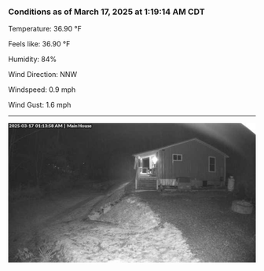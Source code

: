 ### Conditions as of March 17, 2025 at 1:19:14 AM CDT 

Temperature: 36.90 &deg;F

Feels like: 36.90 &deg;F

Humidity: 84%

Wind Direction: NNW

Windspeed: 0.9 mph

Wind Gust: 1.6 mph

---

<img src="./images/latest.jpeg"/>

